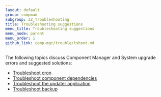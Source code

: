 ```yaml
---
layout: default
group: compman
subgroup: ZZ_Troubleshooting
title: Troubleshooting suggestions
menu_title: Troubleshooting suggestions
menu_node: parent
menu_order: 1
github_link: comp-mgr/trouble/tshoot.md
---
```


The following topics discuss Component Manager and System upgrade errors and suggested solutions:

*	<a href="{{ site.gdeurl21 }}comp-mgr/trouble/cman/cron.html">Troubleshoot cron</a>
*	<a href="{{ site.gdeurl21 }}comp-mgr/trouble/cman/component-depend.html">Troubleshoot component dependencies</a>
*	<a href="{{ site.gdeurl21 }}comp-mgr/trouble/cman/updater.html">Troubleshoot the updater application</a>
*	<a href="{{ site.gdeurl21 }}comp-mgr/trouble/cman/tshoot_backup.html">Troubleshoot backup</a>
